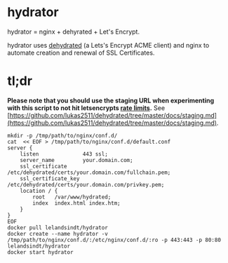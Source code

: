 # hydrator

hydrator = nginx + dehyrated + Let's Encrypt.

hydrator uses [dehydrated](https://github.com/lukas2511/dehydrated) (a Lets's Encrypt ACME client) and nginx to automate creation and renewal of SSL Certificates.




# tl;dr

**Please note that you should use the staging URL when experimenting with this script to not hit letsencrypts [rate limits](https://letsencrypt.org/docs/rate-limits/).** See [https://github.com/lukas2511/dehydrated/tree/master/docs/staging.md](https://github.com/lukas2511/dehydrated/tree/master/docs/staging.md).

```
mkdir -p /tmp/path/to/nginx/conf.d/
cat  << EOF > /tmp/path/to/nginx/conf.d/default.conf
server {
    listen              443 ssl;
    server_name         your.domain.com;
    ssl_certificate     /etc/dehydrated/certs/your.domain.com/fullchain.pem;
    ssl_certificate_key /etc/dehydrated/certs/your.domain.com/privkey.pem;
    location / {
        root   /var/www/hydrated;
        index  index.html index.htm;
    }
}
EOF
docker pull lelandsindt/hydrator
docker create --name hydrator -v /tmp/path/to/nginx/conf.d/:/etc/nginx/conf.d/:ro -p 443:443 -p 80:80 lelandsindt/hydrator
docker start hydrator
```
